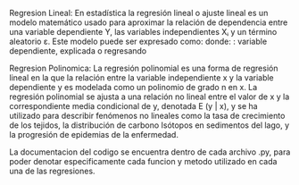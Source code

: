 Regresion Lineal: En estadística la regresión lineal o ajuste lineal es un modelo matemático usado para aproximar la relación de dependencia entre una variable dependiente Y, las variables independientes Xᵢ y un término aleatorio ε. Este modelo puede ser expresado como: donde: : variable dependiente, explicada o regresando


Regresion Polinomica: La regresión polinomial es una forma de regresión lineal en la que la relación entre la variable independiente x y la variable dependiente y es modelada como un polinomio de grado n en x. La regresión polinomial se ajusta a una relación no lineal entre el valor de x y la correspondiente media condicional de y, denotada E (y | x), y se ha utilizado para describir fenómenos no lineales como la tasa de crecimiento de los tejidos, la distribución de carbono Isótopos en sedimentos del lago,  y la progresión de epidemias de la enfermedad.

La documentacion del codigo se encuentra dentro de cada archivo .py, para poder denotar especificamente cada funcion y metodo utilizado en cada una de las regresiones.
